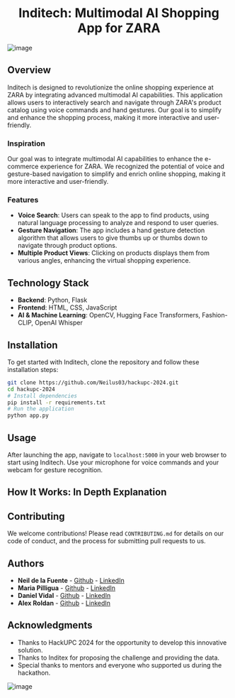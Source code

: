 # <div align="center">Inditech: Multimodal AI Shopping App for ZARA

![image](https://github.com/Neilus03/hackupc-2024/assets/87651732/c359230d-3707-4c3e-9f6e-38cf67e3582f)


## Overview

Inditech is designed to revolutionize the online shopping experience at ZARA by integrating advanced multimodal AI capabilities. This application allows users to interactively search and navigate through ZARA's product catalog using voice commands and hand gestures. Our goal is to simplify and enhance the shopping process, making it more interactive and user-friendly.

### Inspiration

Our goal was to integrate multimodal AI capabilities to enhance the e-commerce experience for ZARA. We recognized the potential of voice and gesture-based navigation to simplify and enrich online shopping, making it more interactive and user-friendly.

### Features

- **Voice Search**: Users can speak to the app to find products, using natural language processing to analyze and respond to user queries.
- **Gesture Navigation**: The app includes a hand gesture detection algorithm that allows users to give thumbs up or thumbs down to navigate through product options.
- **Multiple Product Views**: Clicking on products displays them from various angles, enhancing the virtual shopping experience.

## Technology Stack

- **Backend**: Python, Flask
- **Frontend**: HTML, CSS, JavaScript
- **AI & Machine Learning**: OpenCV, Hugging Face Transformers, Fashion-CLIP, OpenAI Whisper

## Installation

To get started with Inditech, clone the repository and follow these installation steps:

```bash
git clone https://github.com/Neilus03/hackupc-2024.git
cd hackupc-2024
# Install dependencies
pip install -r requirements.txt
# Run the application
python app.py
```

## Usage

After launching the app, navigate to `localhost:5000` in your web browser to start using Inditech. Use your microphone for voice commands and your webcam for gesture recognition.

## How It Works: In Depth Explanation


## Contributing

We welcome contributions! Please read `CONTRIBUTING.md` for details on our code of conduct, and the process for submitting pull requests to us.

## Authors

- **Neil de la Fuente** - [Github](https://github.com/Neilus03) - [LinkedIn](https://www.linkedin.com/in/neil-de-la-fuente/)
- **Maria Pilligua** - [Github](https://github.com/mpilligua) - [LinkedIn](https://www.linkedin.com/in/mariapilligua/)
- **Daniel Vidal** - [Github](https://github.com/Dani13vg) - [LinkedIn](https://www.linkedin.com/in/daniel-alejandro-vidal-guerra-21386b266/)
- **Alex Roldan** - [Github](https://github.com/alrocb) - [LinkedIn](https://www.linkedin.com/in/alex-roldan-55488a215/)

## Acknowledgments

- Thanks to HackUPC 2024 for the opportunity to develop this innovative solution.
- Thanks to Inditex for proposing the challenge and providing the data.
- Special thanks to mentors and everyone who supported us during the hackathon.



![image](https://github.com/Neilus03/hackupc-2024/assets/127413352/62cca9e3-d9fc-4cb2-a87d-c0c1fb452101)

